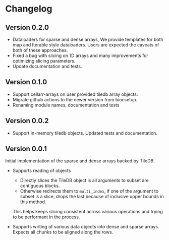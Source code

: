 # Changelog

## Version 0.2.0

- Dataloaders for sparse and dense arrays, We provide templates for both map and Iterable style dataloaders. Users are expected the caveats of both of these approaches.
- Fixed a bug with slicing on 1D arrays and many improvements for optimizing slicing parameters.
- Update documentation and tests.

## Version 0.1.0

- Support cellarr-arrays on user provided tiledb array objects.
- Migrate github actions to the newer version from biocsetup.
- Renaming module names, documentation and tests

## Version 0.0.2

- Support in-memory tiledb objects. Updated tests and documentation.

## Version 0.0.1

Initial implementation of the sparse and dense arrays backed by TileDB.

- Supports reading of objects
  - Directly slices the TileDB object is all arguments to subset are contiguous blocks.
  - Otherwise redirects them to `multi_index`, if one of the argument to subset is a slice, drops the last because of inclusive upper bounds in this method.

  This helps keeps slicing consistent across various operations and trying to be performant in the process.

- Supports writing of various data objects into dense and sparse arrays. Expects all chunks to be aligned along the rows.
